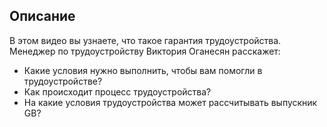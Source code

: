 ## Описание

В этом видео вы узнаете, что такое гарантия трудоустройства. Менеджер по трудоустройству Виктория Оганесян расскажет:

* Какие условия нужно выполнить, чтобы вам помогли в трудоустройстве?
* Как происходит процесс трудоустройства?
* На какие условия трудоустройства может рассчитывать выпускник GB?
